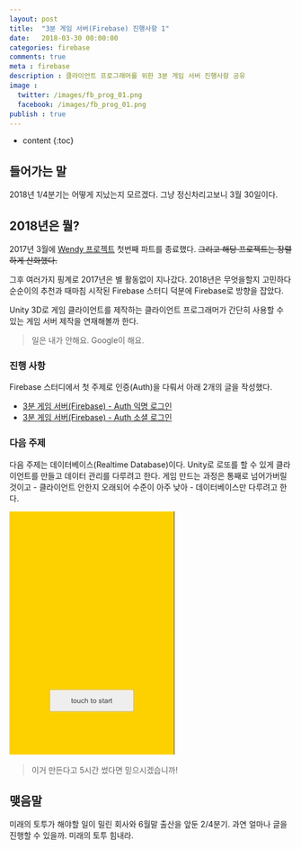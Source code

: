 ```yaml
---
layout: post
title:  "3분 게임 서버(Firebase) 진행사항 1"
date:   2018-03-30 00:00:00
categories: firebase
comments: true
meta : firebase
description : 클라이언트 프로그래머를 위한 3분 게임 서버 진행사항 공유
image : 
  twitter: /images/fb_prog_01.png
  facebook: /images/fb_prog_01.png
publish : true
---
```


* content
{:toc}

## 들어가는 말

2018년 1/4분기는 어떻게 지났는지 모르겠다. 그냥 정신차리고보니 3월 30일이다.

## 2018년은 뭘?
2017년 3월에 [Wendy 프로젝트](https://github.com/totuworld/Wendy) 첫번째 파트를 종료했다. ~~그리고 해당 프로젝트는 장렬하게 산화했다.~~

그후 여러가지 핑계로 2017년은 별 활동없이 지나갔다. 2018년은 무엇을할지 고민하다 순순이의 추천과 때마침 시작된 Firebase 스터디 덕분에 Firebase로 방향을 잡았다.

Unity 3D로 게임 클라이언트를 제작하는 클라이언트 프로그래머가 간단히 사용할 수 있는 게임 서버 제작을 연재해볼까 한다.
> 일은 내가 안해요. Google이 해요.

### 진행 사항
Firebase 스터디에서 첫 주제로 인증(Auth)을 다뤄서 아래 2개의 글을 작성했다.
* [3분 게임 서버(Firebase) - Auth 익명 로그인](http://totuworld.github.io/2018/03/22/firebaseandunity-01/)
* [3분 게임 서버(Firebase) - Auth 소셜 로그인](http://totuworld.github.io/2018/03/22/firebaseandunity-02/)

### 다음 주제
다음 주제는 데이터베이스(Realtime Database)이다. Unity로 로또를 할 수 있게 클라이언트를 만들고 데이터 관리를 다루려고 한다. 게임 만드는 과정은 통째로 넘어가버릴 것이고 - 클라이언트 안한지 오래되어 수준이 아주 낮아 - 데이터베이스만 다루려고 한다.

![프로토타입수준실화냐](/images/lotto_proto_01.gif)

> 이거 만든다고 5시간 썼다면 믿으시겠습니까!

## 맺음말
미래의 토투가 해야할 일이 밀린 회사와 6월말 출산을 앞둔 2/4분기. 과연 얼마나 글을 진행할 수 있을까. 미래의 토투 힘내라.